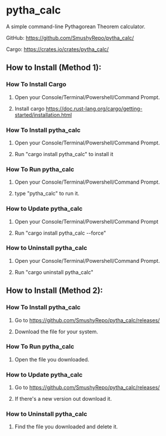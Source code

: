 # pytha_calc
A simple command-line Pythagorean Theorem calculator.

GitHub: https://github.com/SmushyRepo/pytha_calc/

Cargo: https://crates.io/crates/pytha_calc/

## How to Install (Method 1):

### How To Install Cargo
1. Open your Console/Terminal/Powershell/Command Prompt.

2. Install cargo https://doc.rust-lang.org/cargo/getting-started/installation.html

### How To Install pytha_calc
1. Open your Console/Terminal/Powershell/Command Prompt.

2. Run "cargo install pytha_calc" to install it

### How To Run pytha_calc
1. Open your Console/Terminal/Powershell/Command Prompt.

2. type "pytha_calc" to run it.

### How to Update pytha_calc
1. Open your Console/Terminal/Powershell/Command Prompt

2. Run "cargo install pytha_calc --force"

### How to Uninstall pytha_calc
1. Open your Console/Terminal/Powershell/Command Prompt.

2. Run "cargo uninstall pytha_calc"

## How to Install (Method 2):

### How To Install pytha_calc
1. Go to https://github.com/SmushyRepo/pytha_calc/releases/

2. Download the file for your system.

### How To Run pytha_calc
1. Open the file you downloaded.

### How to Update pytha_calc
1. Go to https://github.com/SmushyRepo/pytha_calc/releases/

2. If there's a new version out download it.

### How to Uninstall pytha_calc
1. Find the file you downloaded and delete it.
